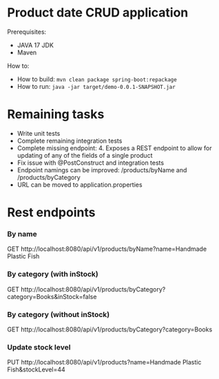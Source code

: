 # Product date CRUD application

Prerequisites:

- JAVA 17 JDK
- Maven

How to:

- How to build: `mvn clean package spring-boot:repackage`
- How to run: `java -jar target/demo-0.0.1-SNAPSHOT.jar`

# Remaining tasks

* Write unit tests
* Complete remaining integration tests
* Complete missing endpoint: 4. Exposes a REST endpoint to allow for updating of any of the fields of a single product
* Fix issue with @PostConstruct and integration tests
* Endpoint namings can be improved: /products/byName and /products/byCategory
* URL can be moved to application.properties

# Rest endpoints

### By name

GET http://localhost:8080/api/v1/products/byName?name=Handmade Plastic Fish

### By category (with inStock)

GET http://localhost:8080/api/v1/products/byCategory?category=Books&inStock=false

### By category (without inStock)

GET http://localhost:8080/api/v1/products/byCategory?category=Books

### Update stock level

PUT http://localhost:8080/api/v1/products?name=Handmade Plastic Fish&stockLevel=44


